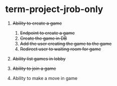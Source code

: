 # term-project-jrob-only

1. ~~Ability to create a game~~

   1. ~~Endpoint to create a game~~
   2. ~~Create the game in DB~~
   3. ~~Add the user creating the game to the game~~
   4. ~~Redirect user to waiting room for game~~

2. ~~Ability list games in lobby~~

3. ~~Ability to join a game~~

4. Ability to make a move in game
